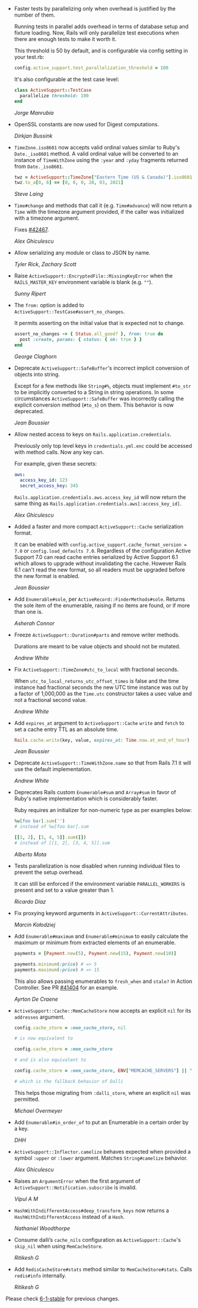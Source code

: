 *   Faster tests by parallelizing only when overhead is justified by the number
    of them.

    Running tests in parallel adds overhead in terms of database
    setup and fixture loading. Now, Rails will only parallelize test executions when
    there are enough tests to make it worth it.

    This threshold is 50 by default, and is configurable via config setting in
    your test.rb:

    ```ruby
    config.active_support.test_parallelization_threshold = 100
    ```

    It's also configurable at the test case level:

    ```ruby
    class ActiveSupport::TestCase
      parallelize threshold: 100
    end
    ```

    *Jorge Manrubia*

*   OpenSSL constants are now used for Digest computations.

    *Dirkjan Bussink*

*   `TimeZone.iso8601` now accepts valid ordinal values similar to Ruby's `Date._iso8601` method.
    A valid ordinal value will be converted to an instance of `TimeWithZone` using the `:year`
    and `:yday` fragments returned from `Date._iso8601`.

    ```ruby
    twz = ActiveSupport::TimeZone["Eastern Time (US & Canada)"].iso8601("21087")
    twz.to_a[0, 6] == [0, 0, 0, 28, 03, 2021]
    ```

    *Steve Laing*

*   `Time#change` and methods that call it (e.g. `Time#advance`) will now
    return a `Time` with the timezone argument provided, if the caller was
    initialized with a timezone argument.

    Fixes [#42467](https://github.com/rails/rails/issues/42467).

    *Alex Ghiculescu*

*   Allow serializing any module or class to JSON by name.

    *Tyler Rick*, *Zachary Scott*

*   Raise `ActiveSupport::EncryptedFile::MissingKeyError` when the
    `RAILS_MASTER_KEY` environment variable is blank (e.g. `""`).

    *Sunny Ripert*

*   The `from:` option is added to `ActiveSupport::TestCase#assert_no_changes`.

    It permits asserting on the initial value that is expected not to change.

    ```ruby
    assert_no_changes -> { Status.all_good? }, from: true do
      post :create, params: { status: { ok: true } }
    end
    ```

    *George Claghorn*

*   Deprecate `ActiveSupport::SafeBuffer`'s incorrect implicit conversion of objects into string.

    Except for a few methods like `String#%`, objects must implement `#to_str`
    to be implicitly converted to a String in string operations. In some
    circumstances `ActiveSupport::SafeBuffer` was incorrectly calling the
    explicit conversion method (`#to_s`) on them. This behavior is now
    deprecated.

    *Jean Boussier*

*   Allow nested access to keys on `Rails.application.credentials`.

    Previously only top level keys in `credentials.yml.enc` could be accessed with method calls. Now any key can.

    For example, given these secrets:

    ```yml
    aws:
      access_key_id: 123
      secret_access_key: 345
    ```

    `Rails.application.credentials.aws.access_key_id` will now return the same thing as
    `Rails.application.credentials.aws[:access_key_id]`.

    *Alex Ghiculescu*

*   Added a faster and more compact `ActiveSupport::Cache` serialization format.

    It can be enabled with `config.active_support.cache_format_version = 7.0` or
    `config.load_defaults 7.0`. Regardless of the configuration Active Support
    7.0 can read cache entries serialized by Active Support 6.1 which allows to
    upgrade without invalidating the cache. However Rails 6.1 can't read the
    new format, so all readers must be upgraded before the new format is enabled.

    *Jean Boussier*

*   Add `Enumerable#sole`, per `ActiveRecord::FinderMethods#sole`.  Returns the
    sole item of the enumerable, raising if no items are found, or if more than
    one is.

    *Asherah Connor*

*   Freeze `ActiveSupport::Duration#parts` and remove writer methods.

    Durations are meant to be value objects and should not be mutated.

    *Andrew White*

*   Fix `ActiveSupport::TimeZone#utc_to_local` with fractional seconds.

    When `utc_to_local_returns_utc_offset_times` is false and the time
    instance had fractional seconds the new UTC time instance was out by
    a factor of 1,000,000 as the `Time.utc` constructor takes a usec
    value and not a fractional second value.

    *Andrew White*

*   Add `expires_at` argument to `ActiveSupport::Cache` `write` and `fetch` to set a cache entry TTL as an absolute time.

    ```ruby
    Rails.cache.write(key, value, expires_at: Time.now.at_end_of_hour)
    ```

    *Jean Boussier*

*   Deprecate `ActiveSupport::TimeWithZone.name` so that from Rails 7.1 it will use the default implementation.

    *Andrew White*

*   Deprecates Rails custom `Enumerable#sum` and `Array#sum` in favor of Ruby's native implementation which
    is considerably faster.

    Ruby requires an initializer for non-numeric type as per examples below:

    ```ruby
    %w[foo bar].sum('')
    # instead of %w[foo bar].sum

    [[1, 2], [3, 4, 5]].sum([])
    # instead of [[1, 2], [3, 4, 5]].sum
    ```

    *Alberto Mota*

*   Tests parallelization is now disabled when running individual files to prevent the setup overhead.

    It can still be enforced if the environment variable `PARALLEL_WORKERS` is present and set to a value greater than 1.

    *Ricardo Díaz*

*   Fix proxying keyword arguments in `ActiveSupport::CurrentAttributes`.

    *Marcin Kołodziej*

*   Add `Enumerable#maximum` and `Enumerable#minimum` to easily calculate the maximum or minimum from extracted
    elements of an enumerable.

    ```ruby
    payments = [Payment.new(5), Payment.new(15), Payment.new(10)]

    payments.minimum(:price) # => 5
    payments.maximum(:price) # => 15
    ```

    This also allows passing enumerables to `fresh_when` and `stale?` in Action Controller.
    See PR [#41404](https://github.com/rails/rails/pull/41404) for an example.

    *Ayrton De Craene*

*   `ActiveSupport::Cache::MemCacheStore` now accepts an explicit `nil` for its `addresses` argument.

    ```ruby
    config.cache_store = :mem_cache_store, nil

    # is now equivalent to

    config.cache_store = :mem_cache_store

    # and is also equivalent to

    config.cache_store = :mem_cache_store, ENV["MEMCACHE_SERVERS"] || "localhost:11211"

    # which is the fallback behavior of Dalli
    ```

    This helps those migrating from `:dalli_store`, where an explicit `nil` was permitted.

    *Michael Overmeyer*

*   Add `Enumerable#in_order_of` to put an Enumerable in a certain order by a key.

    *DHH*

*   `ActiveSupport::Inflector.camelize` behaves expected when provided a symbol `:upper` or `:lower` argument. Matches
    `String#camelize` behavior.

    *Alex Ghiculescu*

*   Raises an `ArgumentError` when the first argument of `ActiveSupport::Notification.subscribe` is
    invalid.

    *Vipul A M*

*   `HashWithIndifferentAccess#deep_transform_keys` now returns a `HashWithIndifferentAccess` instead of a `Hash`.

    *Nathaniel Woodthorpe*

*   Consume dalli’s `cache_nils` configuration as `ActiveSupport::Cache`'s `skip_nil` when using `MemCacheStore`.

    *Ritikesh G*

*   Add `RedisCacheStore#stats` method similar to `MemCacheStore#stats`. Calls `redis#info` internally.

    *Ritikesh G*


Please check [6-1-stable](https://github.com/rails/rails/blob/6-1-stable/activesupport/CHANGELOG.md) for previous changes.
